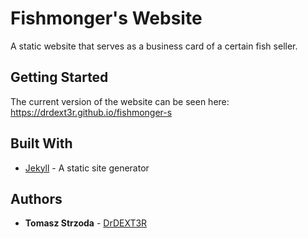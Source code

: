 # Fishmonger's Website
A static website that serves as a business card of a certain fish seller.

## Getting Started
The current version of the website can be seen here: https://drdext3r.github.io/fishmonger-s

## Built With
* [Jekyll](https://jekyllrb.com/docs/) - A static site generator

## Authors
* **Tomasz Strzoda** - [DrDEXT3R](https://github.com/DrDEXT3R)
